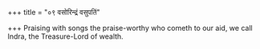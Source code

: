 +++
title = "०९ वसोरिन्द्रं वसुपतिं"

+++
Praising with songs the praise-worthy who cometh to our aid, we call  
     Indra, the Treasure-Lord of wealth.